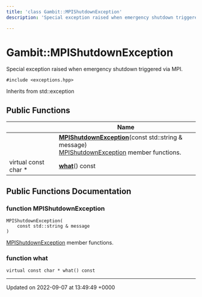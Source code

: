 ```yaml
---
title: 'class Gambit::MPIShutdownException'
description: 'Special exception raised when emergency shutdown triggered via MPI. '

---
```


# Gambit::MPIShutdownException





Special exception raised when emergency shutdown triggered via MPI. 


`#include <exceptions.hpp>`

Inherits from std::exception

## Public Functions

|                | Name           |
| -------------- | -------------- |
| | **[MPIShutdownException](/documentation/code/classes/classgambit_1_1mpishutdownexception/#function-mpishutdownexception)**(const std::string & message)<br>[MPIShutdownException](/documentation/code/classes/classgambit_1_1mpishutdownexception/) member functions.  |
| virtual const char * | **[what](/documentation/code/classes/classgambit_1_1mpishutdownexception/#function-what)**() const |

## Public Functions Documentation

### function MPIShutdownException

```
MPIShutdownException(
    const std::string & message
)
```

[MPIShutdownException](/documentation/code/classes/classgambit_1_1mpishutdownexception/) member functions. 

### function what

```
virtual const char * what() const
```


-------------------------------

Updated on 2022-09-07 at 13:49:49 +0000